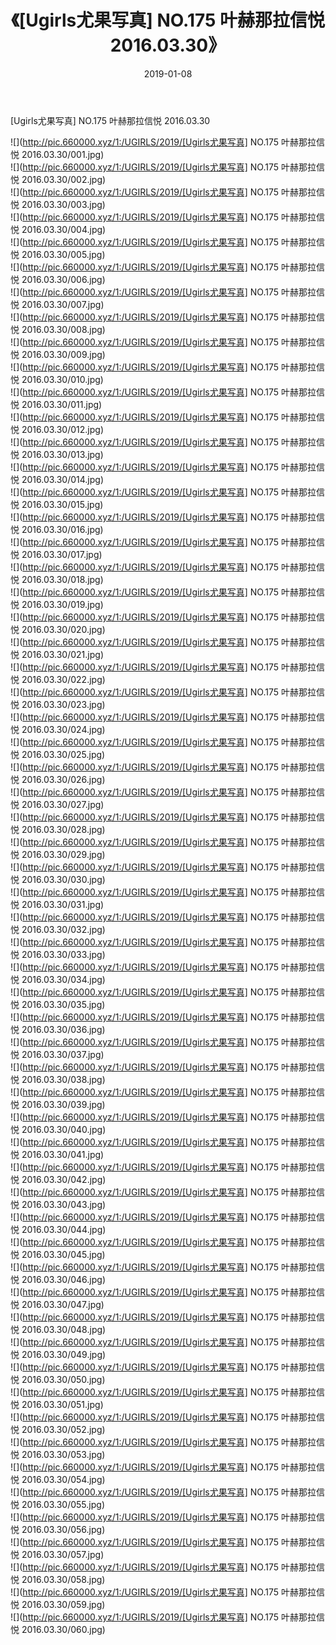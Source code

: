 ﻿---
layout: post
title:  《[Ugirls尤果写真] NO.175 叶赫那拉信悦 2016.03.30》
date:   2019-01-08
img: http://pic.660000.xyz/1:/UGIRLS/2019/[Ugirls尤果写真] NO.175 叶赫那拉信悦 2016.03.30/000.jpg
categories: [美女, 清纯, 唯美]
---

[Ugirls尤果写真] NO.175 叶赫那拉信悦 2016.03.30

 ![](http://pic.660000.xyz/1:/UGIRLS/2019/[Ugirls尤果写真] NO.175 叶赫那拉信悦 2016.03.30/001.jpg) <br>![](http://pic.660000.xyz/1:/UGIRLS/2019/[Ugirls尤果写真] NO.175 叶赫那拉信悦 2016.03.30/002.jpg) <br>![](http://pic.660000.xyz/1:/UGIRLS/2019/[Ugirls尤果写真] NO.175 叶赫那拉信悦 2016.03.30/003.jpg) <br>![](http://pic.660000.xyz/1:/UGIRLS/2019/[Ugirls尤果写真] NO.175 叶赫那拉信悦 2016.03.30/004.jpg) <br>![](http://pic.660000.xyz/1:/UGIRLS/2019/[Ugirls尤果写真] NO.175 叶赫那拉信悦 2016.03.30/005.jpg) <br>![](http://pic.660000.xyz/1:/UGIRLS/2019/[Ugirls尤果写真] NO.175 叶赫那拉信悦 2016.03.30/006.jpg) <br>![](http://pic.660000.xyz/1:/UGIRLS/2019/[Ugirls尤果写真] NO.175 叶赫那拉信悦 2016.03.30/007.jpg) <br>![](http://pic.660000.xyz/1:/UGIRLS/2019/[Ugirls尤果写真] NO.175 叶赫那拉信悦 2016.03.30/008.jpg) <br>![](http://pic.660000.xyz/1:/UGIRLS/2019/[Ugirls尤果写真] NO.175 叶赫那拉信悦 2016.03.30/009.jpg) <br>![](http://pic.660000.xyz/1:/UGIRLS/2019/[Ugirls尤果写真] NO.175 叶赫那拉信悦 2016.03.30/010.jpg) <br>![](http://pic.660000.xyz/1:/UGIRLS/2019/[Ugirls尤果写真] NO.175 叶赫那拉信悦 2016.03.30/011.jpg) <br>![](http://pic.660000.xyz/1:/UGIRLS/2019/[Ugirls尤果写真] NO.175 叶赫那拉信悦 2016.03.30/012.jpg) <br>![](http://pic.660000.xyz/1:/UGIRLS/2019/[Ugirls尤果写真] NO.175 叶赫那拉信悦 2016.03.30/013.jpg) <br>![](http://pic.660000.xyz/1:/UGIRLS/2019/[Ugirls尤果写真] NO.175 叶赫那拉信悦 2016.03.30/014.jpg) <br>![](http://pic.660000.xyz/1:/UGIRLS/2019/[Ugirls尤果写真] NO.175 叶赫那拉信悦 2016.03.30/015.jpg) <br>![](http://pic.660000.xyz/1:/UGIRLS/2019/[Ugirls尤果写真] NO.175 叶赫那拉信悦 2016.03.30/016.jpg) <br>![](http://pic.660000.xyz/1:/UGIRLS/2019/[Ugirls尤果写真] NO.175 叶赫那拉信悦 2016.03.30/017.jpg) <br>![](http://pic.660000.xyz/1:/UGIRLS/2019/[Ugirls尤果写真] NO.175 叶赫那拉信悦 2016.03.30/018.jpg) <br>![](http://pic.660000.xyz/1:/UGIRLS/2019/[Ugirls尤果写真] NO.175 叶赫那拉信悦 2016.03.30/019.jpg) <br>![](http://pic.660000.xyz/1:/UGIRLS/2019/[Ugirls尤果写真] NO.175 叶赫那拉信悦 2016.03.30/020.jpg) <br>![](http://pic.660000.xyz/1:/UGIRLS/2019/[Ugirls尤果写真] NO.175 叶赫那拉信悦 2016.03.30/021.jpg) <br>![](http://pic.660000.xyz/1:/UGIRLS/2019/[Ugirls尤果写真] NO.175 叶赫那拉信悦 2016.03.30/022.jpg) <br>![](http://pic.660000.xyz/1:/UGIRLS/2019/[Ugirls尤果写真] NO.175 叶赫那拉信悦 2016.03.30/023.jpg) <br>![](http://pic.660000.xyz/1:/UGIRLS/2019/[Ugirls尤果写真] NO.175 叶赫那拉信悦 2016.03.30/024.jpg) <br>![](http://pic.660000.xyz/1:/UGIRLS/2019/[Ugirls尤果写真] NO.175 叶赫那拉信悦 2016.03.30/025.jpg) <br>![](http://pic.660000.xyz/1:/UGIRLS/2019/[Ugirls尤果写真] NO.175 叶赫那拉信悦 2016.03.30/026.jpg) <br>![](http://pic.660000.xyz/1:/UGIRLS/2019/[Ugirls尤果写真] NO.175 叶赫那拉信悦 2016.03.30/027.jpg) <br>![](http://pic.660000.xyz/1:/UGIRLS/2019/[Ugirls尤果写真] NO.175 叶赫那拉信悦 2016.03.30/028.jpg) <br>![](http://pic.660000.xyz/1:/UGIRLS/2019/[Ugirls尤果写真] NO.175 叶赫那拉信悦 2016.03.30/029.jpg) <br>![](http://pic.660000.xyz/1:/UGIRLS/2019/[Ugirls尤果写真] NO.175 叶赫那拉信悦 2016.03.30/030.jpg) <br>![](http://pic.660000.xyz/1:/UGIRLS/2019/[Ugirls尤果写真] NO.175 叶赫那拉信悦 2016.03.30/031.jpg) <br>![](http://pic.660000.xyz/1:/UGIRLS/2019/[Ugirls尤果写真] NO.175 叶赫那拉信悦 2016.03.30/032.jpg) <br>![](http://pic.660000.xyz/1:/UGIRLS/2019/[Ugirls尤果写真] NO.175 叶赫那拉信悦 2016.03.30/033.jpg) <br>![](http://pic.660000.xyz/1:/UGIRLS/2019/[Ugirls尤果写真] NO.175 叶赫那拉信悦 2016.03.30/034.jpg) <br>![](http://pic.660000.xyz/1:/UGIRLS/2019/[Ugirls尤果写真] NO.175 叶赫那拉信悦 2016.03.30/035.jpg) <br>![](http://pic.660000.xyz/1:/UGIRLS/2019/[Ugirls尤果写真] NO.175 叶赫那拉信悦 2016.03.30/036.jpg) <br>![](http://pic.660000.xyz/1:/UGIRLS/2019/[Ugirls尤果写真] NO.175 叶赫那拉信悦 2016.03.30/037.jpg) <br>![](http://pic.660000.xyz/1:/UGIRLS/2019/[Ugirls尤果写真] NO.175 叶赫那拉信悦 2016.03.30/038.jpg) <br>![](http://pic.660000.xyz/1:/UGIRLS/2019/[Ugirls尤果写真] NO.175 叶赫那拉信悦 2016.03.30/039.jpg) <br>![](http://pic.660000.xyz/1:/UGIRLS/2019/[Ugirls尤果写真] NO.175 叶赫那拉信悦 2016.03.30/040.jpg) <br>![](http://pic.660000.xyz/1:/UGIRLS/2019/[Ugirls尤果写真] NO.175 叶赫那拉信悦 2016.03.30/041.jpg) <br>![](http://pic.660000.xyz/1:/UGIRLS/2019/[Ugirls尤果写真] NO.175 叶赫那拉信悦 2016.03.30/042.jpg) <br>![](http://pic.660000.xyz/1:/UGIRLS/2019/[Ugirls尤果写真] NO.175 叶赫那拉信悦 2016.03.30/043.jpg) <br>![](http://pic.660000.xyz/1:/UGIRLS/2019/[Ugirls尤果写真] NO.175 叶赫那拉信悦 2016.03.30/044.jpg) <br>![](http://pic.660000.xyz/1:/UGIRLS/2019/[Ugirls尤果写真] NO.175 叶赫那拉信悦 2016.03.30/045.jpg) <br>![](http://pic.660000.xyz/1:/UGIRLS/2019/[Ugirls尤果写真] NO.175 叶赫那拉信悦 2016.03.30/046.jpg) <br>![](http://pic.660000.xyz/1:/UGIRLS/2019/[Ugirls尤果写真] NO.175 叶赫那拉信悦 2016.03.30/047.jpg) <br>![](http://pic.660000.xyz/1:/UGIRLS/2019/[Ugirls尤果写真] NO.175 叶赫那拉信悦 2016.03.30/048.jpg) <br>![](http://pic.660000.xyz/1:/UGIRLS/2019/[Ugirls尤果写真] NO.175 叶赫那拉信悦 2016.03.30/049.jpg) <br>![](http://pic.660000.xyz/1:/UGIRLS/2019/[Ugirls尤果写真] NO.175 叶赫那拉信悦 2016.03.30/050.jpg) <br>![](http://pic.660000.xyz/1:/UGIRLS/2019/[Ugirls尤果写真] NO.175 叶赫那拉信悦 2016.03.30/051.jpg) <br>![](http://pic.660000.xyz/1:/UGIRLS/2019/[Ugirls尤果写真] NO.175 叶赫那拉信悦 2016.03.30/052.jpg) <br>![](http://pic.660000.xyz/1:/UGIRLS/2019/[Ugirls尤果写真] NO.175 叶赫那拉信悦 2016.03.30/053.jpg) <br>![](http://pic.660000.xyz/1:/UGIRLS/2019/[Ugirls尤果写真] NO.175 叶赫那拉信悦 2016.03.30/054.jpg) <br>![](http://pic.660000.xyz/1:/UGIRLS/2019/[Ugirls尤果写真] NO.175 叶赫那拉信悦 2016.03.30/055.jpg) <br>![](http://pic.660000.xyz/1:/UGIRLS/2019/[Ugirls尤果写真] NO.175 叶赫那拉信悦 2016.03.30/056.jpg) <br>![](http://pic.660000.xyz/1:/UGIRLS/2019/[Ugirls尤果写真] NO.175 叶赫那拉信悦 2016.03.30/057.jpg) <br>![](http://pic.660000.xyz/1:/UGIRLS/2019/[Ugirls尤果写真] NO.175 叶赫那拉信悦 2016.03.30/058.jpg) <br>![](http://pic.660000.xyz/1:/UGIRLS/2019/[Ugirls尤果写真] NO.175 叶赫那拉信悦 2016.03.30/059.jpg) <br>![](http://pic.660000.xyz/1:/UGIRLS/2019/[Ugirls尤果写真] NO.175 叶赫那拉信悦 2016.03.30/060.jpg) <br>